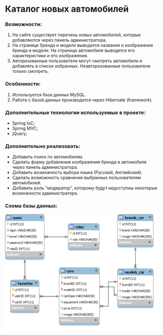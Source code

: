 # Каталог новых автомобилей
### Возможности:
1. На сайте существует перечень новых автомобилей, которые добавляются через панель администратора.
2. На странице бренда и модели выводится название и изображение бренда и модели. На странице автомобиля выводятся его характеристики и его изображения.
3. Авторизованные пользователи могут смотреть автомобили и добавлять в список избранных. Неавторизованные пользователи только смотреть.

### Особенности:
1. Используется база данных MySQL.
2. Работа с базой данных производится через Hibernate (framework).

### Дополнительные технологии используемые в проекте:
* Spring IoC;
* Spring MVC;
* jQuery;

### Дополнительно реализовать:
* Добавить поиск по автомобилям.
* Сделать форму добавления изображения бренда и автомобиля через панель администратора.
* Добавить возможность выбора языка (Русский, Английский).
* Сделать возможность сравнения выбранных пользователем автомобилей.
* Добавить роль "модератор", которому будут недоступны некоторые возможности администратора.

### Схема базы данных:
 
![GitHub Logo](https://github.com/pavel3423/car_catalog/blob/master/src/main/sqlScript/Diagram.png)